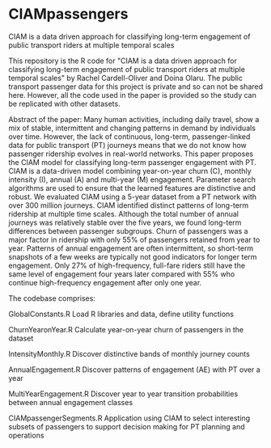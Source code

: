 # CIAMpassengers
CIAM is a data driven approach for classifying long-term engagement of public transport riders at multiple temporal scales

This repository is the R code for "CIAM is a data driven approach for classifying long-term engagement of public transport riders at multiple temporal scales" by Rachel Cardell-Oliver and Doina Olaru.
The public transport passenger data for this project is private and so can not be shared here.  However, all the code used in the paper is provided so the study can be replicated with other datasets.

Abstract of the paper: Many human activities, including daily travel, show a mix of stable, intermittent and changing patterns in demand by individuals over time. However, the lack of continuous, long-term, passenger-linked data for public transport (PT) journeys means that we do not know how passenger ridership evolves in real-world networks. This paper proposes the CIAM model for classifying long-term passenger engagement with PT.  CIAM is a data-driven model combining year-on-year churn (C), monthly intensity (I), annual (A) and multi-year (M) engagement. Parameter search algorithms are used to ensure that the learned features are distinctive and robust. We evaluated CIAM using a 5-year dataset from a PT network with over 300 million journeys. CIAM identified distinct patterns of long-term ridership at multiple time scales. Although the total number of annual journeys was relatively stable over the five years, we found long-term differences between passenger subgroups.  Churn of passengers was a major factor in ridership with  only 55% of passengers retained from year to year. Patterns of annual engagement are often intermittent, so short-term snapshots of a few weeks are typically not good indicators for longer term engagement. Only 27% of high-frequency, full-fare riders still have the same level of engagement four years later compared with 55% who continue high-frequency engagement after only one year.

The codebase comprises:

GlobalConstants.R Load R libraries and data, define utility functions

ChurnYearonYear.R Calculate year-on-year churn of passengers in the dataset

IntensityMonthly.R Discover distinctive bands of monthly journey counts

AnnualEngagement.R Discover patterns of engagement (AE) with PT over a year

MultiYearEngagement.R Discover year to year transition probabilities between annual engagement classes

CIAMpassengerSegments.R Application using CIAM to select interesting subsets of passengers to support decision making for PT planning and operations
